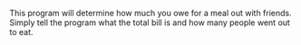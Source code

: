 This program will determine how much you owe for a meal out with friends. Simply tell the program what the total bill is and how many people went out to eat.
